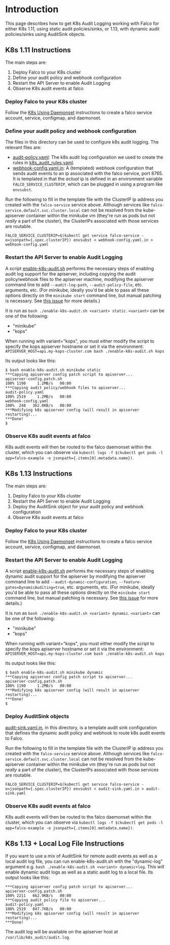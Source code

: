 # Introduction

This page describes how to get K8s Audit Logging working with Falco for either K8s 1.11, using static audit policies/sinks, or 1.13, with dynamic audit policies/sinks using AuditSink objects.

## K8s 1.11 Instructions

The main steps are:

1. Deploy Falco to your K8s cluster
1. Define your audit policy and webhook configuration
1. Restart the API Server to enable Audit Logging
1. Observe K8s audit events at falco

### Deploy Falco to your K8s cluster

Follow the [K8s Using Daemonset](../../integrations/k8s-using-daemonset/README.md) instructions to create a falco service account, service, configmap, and daemonset.

### Define your audit policy and webhook configuration

The files in this directory can be used to configure k8s audit logging. The relevant files are:

* [audit-policy.yaml](./audit-policy.yaml): The k8s audit log configuration we used to create the rules in [k8s_audit_rules.yaml](../../rules/k8s_audit_rules.yaml).
* [webhook-config.yaml.in](./webhook-config.yaml.in): A (templated) webhook configuration that sends audit events to an ip associated with the falco service, port 8765. It is templated in that the *actual* ip is defined in an environment variable `FALCO_SERVICE_CLUSTERIP`, which can be plugged in using a program like `envsubst`.

Run the following to fill in the template file with the ClusterIP ip address you created with the `falco-service` service above. Although services like `falco-service.default.svc.cluster.local` can not be resolved from the kube-apiserver container within the minikube vm (they're run as pods but not *really* a part of the cluster), the ClusterIPs associated with those services are routable.

```
FALCO_SERVICE_CLUSTERIP=$(kubectl get service falco-service -o=jsonpath={.spec.clusterIP}) envsubst < webhook-config.yaml.in > webhook-config.yaml
```

### Restart the API Server to enable Audit Logging

A script [enable-k8s-audit.sh](./enable-k8s-audit.sh) performs the necessary steps of enabling audit log support for the apiserver, including copying the audit policy/webhook files to the apiserver machine, modifying the apiserver command line to add `--audit-log-path`, `--audit-policy-file`, etc. arguments, etc. (For minikube, ideally you'd be able to pass all these options directly on the `minikube start` command line, but manual patching is necessary. See [this issue](https://github.com/kubernetes/minikube/issues/2741) for more details.)

It is run as `bash ./enable-k8s-audit.sh <variant> static`. `<variant>` can be one of the following:

* "minikube"
* "kops"

When running with variant="kops", you must either modify the script to specify the kops apiserver hostname or set it via the environment: `APISERVER_HOST=api.my-kops-cluster.com bash ./enable-k8s-audit.sh kops`

Its output looks like this:

```
$ bash enable-k8s-audit.sh minikube static
***Copying apiserver config patch script to apiserver...
apiserver-config.patch.sh                                                                   100% 1190     1.2MB/s   00:00
***Copying audit policy/webhook files to apiserver...
audit-policy.yaml                                                                           100% 2519     1.2MB/s   00:00
webhook-config.yaml                                                                         100%  248   362.0KB/s   00:00
***Modifying k8s apiserver config (will result in apiserver restarting)...
***Done!
$
```
### Observe K8s audit events at falco

K8s audit events will then be routed to the falco daemonset within the cluster, which you can observe via `kubectl logs -f $(kubectl get pods -l app=falco-example -o jsonpath={.items[0].metadata.name})`.

## K8s 1.13 Instructions

The main steps are:

1. Deploy Falco to your K8s cluster
1. Restart the API Server to enable Audit Logging
1. Deploy the AuditSink object for your audit policy and webhook configuration
1. Observe K8s audit events at falco

### Deploy Falco to your K8s cluster

Follow the [K8s Using Daemonset](../../integrations/k8s-using-daemonset/README.md) instructions to create a falco service account, service, configmap, and daemonset.

### Restart the API Server to enable Audit Logging

A script [enable-k8s-audit.sh](./enable-k8s-audit.sh) performs the necessary steps of enabling dynamic audit support for the apiserver by modifying the apiserver command line to add `--audit-dynamic-configuration`, `--feature-gates=DynamicAuditing=true`, etc. arguments, etc. (For minikube, ideally you'd be able to pass all these options directly on the `minikube start` command line, but manual patching is necessary. See [this issue](https://github.com/kubernetes/minikube/issues/2741) for more details.)

It is run as `bash ./enable-k8s-audit.sh <variant> dynamic`. `<variant>` can be one of the following:

* "minikube"
* "kops"

When running with variant="kops", you must either modify the script to specify the kops apiserver hostname or set it via the environment: `APISERVER_HOST=api.my-kops-cluster.com bash ./enable-k8s-audit.sh kops`

Its output looks like this:

```
$ bash enable-k8s-audit.sh minikube dynamic
***Copying apiserver config patch script to apiserver...
apiserver-config.patch.sh                                                                   100% 1190     1.2MB/s   00:00
***Modifying k8s apiserver config (will result in apiserver restarting)...
***Done!
$
```

### Deploy AuditSink objects

[audit-sink.yaml.in](./audit-sink.yaml.in), in this directory, is a template audit sink configuration that defines the dynamic audit policy and webhook to route k8s audit events to Falco.

Run the following to fill in the template file with the ClusterIP ip address you created with the `falco-service` service above. Although services like `falco-service.default.svc.cluster.local` can not be resolved from the kube-apiserver container within the minikube vm (they're run as pods but not *really* a part of the cluster), the ClusterIPs associated with those services are routable.

```
FALCO_SERVICE_CLUSTERIP=$(kubectl get service falco-service -o=jsonpath={.spec.clusterIP}) envsubst < audit-sink.yaml.in > audit-sink.yaml
```

### Observe K8s audit events at falco

K8s audit events will then be routed to the falco daemonset within the cluster, which you can observe via `kubectl logs -f $(kubectl get pods -l app=falco-example -o jsonpath={.items[0].metadata.name})`.

## K8s 1.13 + Local Log File Instructions

If you want to use a mix of AuditSink for remote audit events as well as a local audit log file, you can run enable-k8s-audit.sh with the "dynamic-log" argument e.g. `bash ./enable-k8s-audit.sh <variant> dynamic+log`. This will enable dynamic audit logs as well as a static audit log to a local file. Its output looks like this:

```
***Copying apiserver config patch script to apiserver...
apiserver-config.patch.sh                                                                          100% 2211   662.9KB/s   00:00
***Copying audit policy file to apiserver...
audit-policy.yaml                                                                                  100% 2519   847.7KB/s   00:00
***Modifying k8s apiserver config (will result in apiserver restarting)...
***Done!
```

The audit log will be available on the apiserver host at `/var/lib/k8s_audit/audit.log`.
